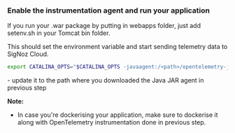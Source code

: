 ### Enable the instrumentation agent and run your application

If you run your .war package by putting in webapps folder, just add setenv.sh in your Tomcat bin folder.

This should set the environment variable and start sending telemetry data to SigNoz Cloud.

```bash
export CATALINA_OPTS="$CATALINA_OPTS -javaagent:/<path>/opentelemetry-javaagent.jar"
```

<path> - update it to the path where you downloaded the Java JAR agent in previous step

**Note:**
- In case you're dockerising your application, make sure to dockerise it along with OpenTelemetry instrumentation done in previous step.